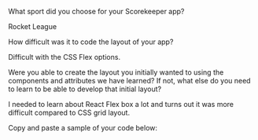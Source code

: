 What sport did you choose for your Scorekeeper app?

Rocket League

How difficult was it to code the layout of your app?

Difficult with the CSS Flex options.

Were you able to create the layout you initially wanted to using the components and attributes we have learned? If not, what else do you need to learn to be able to develop that initial layout?

I needed to learn about React Flex box a lot and turns out it was more difficult compared to CSS grid layout.

Copy and paste a sample of your code below:
